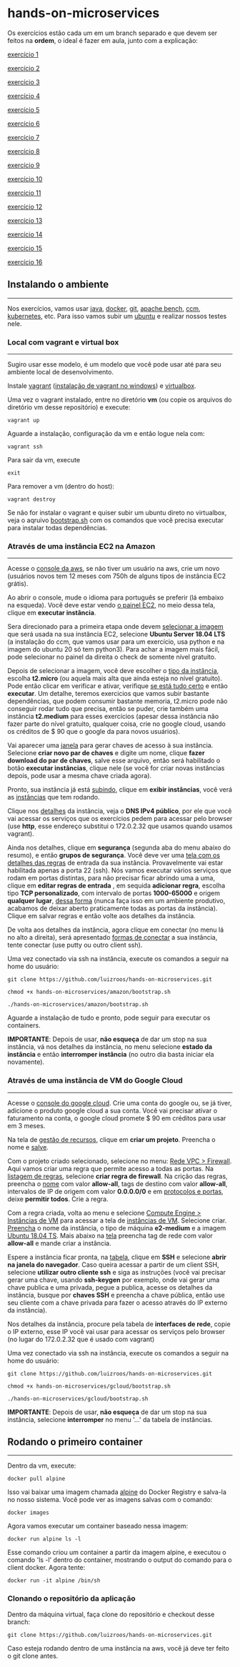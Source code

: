 # hands-on-microservices

Os exercícios estão cada um em um branch separado e que devem ser feitos na **ordem**, o ideal é fazer em aula, junto com a explicação:

[exercício 1](https://github.com/luizroos/hands-on-microservices/tree/e1)

[exercício 2](https://github.com/luizroos/hands-on-microservices/tree/e2)

[exercício 3](https://github.com/luizroos/hands-on-microservices/tree/e3)

[exercício 4](https://github.com/luizroos/hands-on-microservices/tree/e4)

[exercício 5](https://github.com/luizroos/hands-on-microservices/tree/e5)

[exercício 6](https://github.com/luizroos/hands-on-microservices/tree/e6)

[exercício 7](https://github.com/luizroos/hands-on-microservices/tree/e7)

[exercício 8](https://github.com/luizroos/hands-on-microservices/tree/e8)

[exercício 9](https://github.com/luizroos/hands-on-microservices/tree/e9)

[exercício 10](https://github.com/luizroos/hands-on-microservices/tree/e10)

[exercício 11](https://github.com/luizroos/hands-on-microservices/tree/e11)

[exercício 12](https://github.com/luizroos/hands-on-microservices/tree/e12)

[exercício 13](https://github.com/luizroos/hands-on-microservices/tree/e13)

[exercício 14](https://github.com/luizroos/hands-on-microservices/tree/e14)

[exercício 15](https://github.com/luizroos/hands-on-microservices/tree/e15)

[exercício 16](https://github.com/luizroos/hands-on-microservices/tree/e16)

## Instalando o ambiente
-----

Nos exercícios, vamos usar [java](https://www.java.com/pt-BR/), [docker](https://www.docker.com/), [git](https://git-scm.com/), [apache bench](https://httpd.apache.org/docs/2.4/programs/ab.html), [ccm](https://www.datastax.com/blog/ccm-development-tool-creating-local-cassandra-clusters), [kubernetes](https://kubernetes.io/pt/), etc. Para isso vamos subir um [ubuntu](https://ubuntu.com) e realizar nossos testes nele.

### Local com vagrant e virtual box 
-----

Sugiro usar esse modelo, é um modelo que você pode usar até para seu ambiente local de desenvolvimento.

Instale [vagrant](https://www.vagrantup.com/) ([instalação de vagrant no windows](https://nandovieira.com.br/usando-o-vagrant-como-ambiente-de-desenvolvimento-no-windows)) e [virtualbox](https://www.virtualbox.org/).

Uma vez o vagrant instalado, entre no diretório **vm** (ou copie os arquivos do diretório vm desse repositório) e execute:

```
vagrant up
```

Aguarde a instalação, configuração da vm e então logue nela com:

```
vagrant ssh
```

Para sair da vm, execute

```
exit
```

Para remover a vm (dentro do host):

```
vagrant destroy
```

Se não for instalar o vagrant e quiser subir um ubuntu direto no virtualbox, veja o aqruivo [bootstrap.sh](vm/bootstrap.sh) com os comandos que você precisa executar para instalar todas dependências.

### Através de uma instância EC2 na Amazon
-----

Acesse o [console da aws](https://console.aws.amazon.com/ec2), se não tiver um usuário na aws, crie um novo (usuários novos tem 12 meses com 750h de alguns tipos de instância EC2 grátis). 

Ao abrir o console, mude o idioma para português se preferir (lá embaixo na esqueda). Você deve estar vendo [o painel EC2](amazon/p1.png), no meio dessa tela, clique em **executar instância**. 

Sera direcionado para a primeira etapa onde devem [selecionar a imagem](amazon/p2.png) que será usada na sua instância EC2, selecione **Ubuntu Server 18.04 LTS** (a instalação do ccm, que vamos usar para um exercício, usa python e na imagem do ubuntu 20 só tem python3). Para achar a imagem mais fácil, pode selecionar no painel da direita o check de somente nível gratuito.  

Depois de selecionar a imagem, você deve escolher o [tipo da instância]((amazon/p3.png)), escolha **t2.micro** (ou aquela mais alta que ainda esteja no nível gratuito). Pode então clicar em verificar e ativar, verifique [se está tudo certo](amazon/p4.png) e então **executar**.  Um detalhe, teremos exercicios que vamos subir bastante dependências, que podem consumir bastante memoria, t2.micro pode não conseguir rodar tudo que precisa, então se puder, crie também uma instância **t2.medium** para esses exercícios (apesar dessa instância não fazer parte do nível gratuito, qualquer coisa, crie no google cloud, usando os créditos de $ 90 que o google da para novos usuários).

Vai aparecer uma [janela](amazon/p5.png) para gerar chaves de acesso à sua instância. Selecione **criar novo par de chaves** e digite um nome, clique **fazer download do par de chaves**, salve esse arquivo, então será habilitado o botão **executar instâncias**, clique nele (se você for criar novas instâncias depois, pode usar a mesma chave criada agora).

Pronto, sua instância já está [subindo](amazon/p6.png), clique em **exibir instâncias**, você verá as [instâncias](amazon/p7.png) que tem rodando.

Clique nos [detalhes](amazon/p8.png) da instância, veja o **DNS IPv4 público**, por ele que você vai acessar os serviços que os exercícios pedem para acessar pelo browser (use **http**, esse endereço substitui o 172.0.2.32 que usamos quando usamos vagrant). 

Ainda nos detalhes, clique em **segurança** (segunda aba do menu abaixo do resumo), e então **grupos de segurança**. Você deve ver uma [tela com os detalhes das regras](amazon/p10.png) de entrada da sua instância. Provavelmente vai estar habilitada apenas a porta 22 (ssh). Nós vamos executar vários serviços que rodam em portas distintas, para não precisar ficar abrindo uma a uma, clique em **editar regras de entrada** , em sequida **adicionar regra**, escolha tipo **TCP personalizado**, com intervalo de portas **1000-65000** e origem **qualquer lugar**, [dessa forma](amazon/p11.png) (nunca faça isso em um ambiente produtivo, acabamos de deixar aberto praticamente todas as portas da instância). Clique em salvar regras e então volte aos detalhes da instância.

De volta aos detalhes da instância, agora clique em conectar (no menu lá no alto a direita), será apresentado [formas de conectar](amazon/p9.png) a sua instância, tente conectar (use putty ou outro client ssh). 

Uma vez conectado via ssh na instância, execute os comandos a seguir na home do usuário:

```
git clone https://github.com/luizroos/hands-on-microservices.git

chmod +x hands-on-microservices/amazon/bootstrap.sh

./hands-on-microservices/amazon/bootstrap.sh

```

Aguarde a instalação de tudo e pronto, pode seguir para executar os containers.

**IMPORTANTE**: Depois de usar, **não esqueça** de dar um stop na sua instância, vá nos detalhes da instância, no menu selecione **estado da instância** e então **interromper instância** (no outro dia basta iniciar ela novamente).

### Através de uma instância de VM do Google Cloud
-----

Acesse o [console do google cloud](https://console.cloud.google.com/cloud-resource-manager). Crie uma conta do google ou, se já tiver, adicione o produto google cloud a sua conta. Vocẽ vai precisar ativar o faturamento na conta, o google cloud promete $ 90 em créditos para usar em 3 meses. 
 
Na tela de [gestão de recursos](gcloud/p1.png), clique em **criar um projeto**. Preencha o nome e [salve](gcloud/p2.png).

Com o projeto criado selecionado, selecione no menu: [Rede VPC > Firewall](gcloud/p3.png). Aqui vamos criar uma regra que permite acesso a todas as portas. Na [listagem de regras](gcloud/p4.png), selecione **criar regra de firewall**. Na crição das regras, preencha o [nome](gcloud/p5.png) com valor **allow-all**, tags de destino com valor **allow-all**, intervalos de IP de origem com valor **0.0.0.0/0** e em [protocolos e portas](gcloud/p6.png), deixe **permitir todos**. Crie a regra. 

Com a regra criada, volta ao menu e selecione [Compute Engine > Instâncias de VM](gcloud/p7.png) para acessar a tela de [instâncias de VM](gcloud/p8.png). Selecione criar. [Preencha](gcloud/p9.png) o nome da instância, o tipo de máquina **e2-medium** e a imagem [Ubuntu 18.04 TS](gcloud/p10.png). Mais abaixo na [tela](gcloud/p11.png) preencha tag de rede com valor **allow-all**  e mande criar a instância.

Espere a instância ficar pronta, na [tabela](gcloud/p12.png), clique em **SSH** e selecione **abrir na janela do navegador**. Caso queira acessar a partir de um client SSH, selecione **utilizar outro cliente ssh** e siga as instruções (você vai precisar gerar uma chave, usando **ssh-keygen** por exemplo, onde vai gerar uma chave publica e uma privada, pegue a publica, acesse os detalhes da instância, busque por **chaves SSH** e preencha a chave pública, então use seu cliente com a chave privada para fazer o acesso através do IP externo da instância).

Nos detalhes da instância, procure pela tabela de **interfaces de rede**, copie o IP externo, esse IP você vai usar para acessar os serviços pelo browser (no lugar do 172.0.2.32 que é usado com vagrant)

Uma vez conectado via ssh na instância, execute os comandos a seguir na home do usuário:

```
git clone https://github.com/luizroos/hands-on-microservices.git

chmod +x hands-on-microservices/gcloud/bootstrap.sh

./hands-on-microservices/gcloud/bootstrap.sh

```

**IMPORTANTE**: Depois de usar, **não esqueça** de dar um stop na sua instância, selecione **interromper** no menu '...' da tabela de instâncias.

## Rodando o primeiro container
-----

Dentro da vm, execute:

```
docker pull alpine
```

Isso vai baixar uma imagem chamada [alpine](https://hub.docker.com/_/alpine) do Docker Registry e salva-la no nosso sistema. Você pode ver as imagens salvas com o comando:

```
docker images
```

Agora vamos executar um container baseado nessa imagem:

```
docker run alpine ls -l
```

Esse comando criou um container a partir da imagem alpine, e executou o comando 'ls -l' dentro do container, mostrando o output do comando para o client docker. Agora tente:

```
docker run -it alpine /bin/sh
```

### Clonando o repositório da aplicação

Dentro da máquina virtual, faça clone do repositório e checkout desse branch:

```console
git clone https://github.com/luizroos/hands-on-microservices.git
```

Caso esteja rodando dentro de uma instância na aws, você já deve ter feito o git clone antes.
